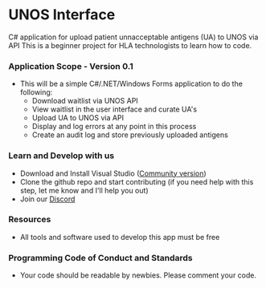 # UNOS Interface
C# application for upload patient unnacceptable antigens (UA) to UNOS via API
This is a beginner project for HLA technologists to learn how to code.

### Application Scope - Version 0.1
* This will be a simple C#/.NET/Windows Forms application to do the following:
  * Download waitlist via UNOS API
  * View waitlist in the user interface and curate UA's
  * Upload UA to UNOS via API
  * Display and log errors at any point in this process
  * Create an audit log and store previously uploaded antigens

### Learn and Develop with us
* Download and Install Visual Studio ([Community version](https://visualstudio.microsoft.com/thank-you-downloading-visual-studio/?sku=Community&rel=16))
* Clone the github repo and start contributing (if you need help with this step, let me know and I'll help you out)
* Join our [Discord](https://discord.gg/HUaEDgR88B) 

### Resources
* All tools and software used to develop this app must be free

### Programming Code of Conduct and Standards
* Your code should be readable by newbies. Please comment your code.
